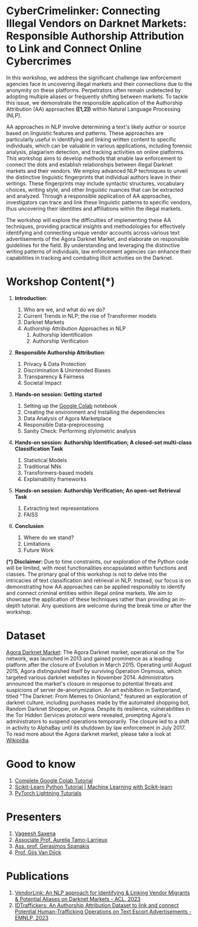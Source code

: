# CyberCrimelinker: Connecting Illegal Vendors on Darknet Markets: Responsible Authorship Attribution to Link and Connect Online Cybercrimes

In this workshop, we address the significant challenge law enforcement agencies face in uncovering illegal markets and their connections due to the anonymity on these platforms. Perpetrators often remain undetected by adopting multiple aliases or frequently shifting between markets. To tackle this issue, we demonstrate the responsible application of the Authorship Attribution (AA) approaches **([1,2])** within Natural Language Processing (NLP).

AA approaches in NLP involve determining a text's likely author or source based on linguistic features and patterns. These approaches are particularly useful in identifying and linking written content to specific individuals, which can be valuable in various applications, including forensic analysis, plagiarism detection, and tracking activities on online platforms. This workshop aims to develop methods that enable law enforcement to connect the dots and establish relationships between illegal Darknet markets and their vendors. We employ advanced NLP techniques to unveil the distinctive linguistic fingerprints that individual authors leave in their writings. These fingerprints may include syntactic structures, vocabulary choices, writing style, and other linguistic nuances that can be extracted and analyzed. Through a responsible application of AA approaches, investigators can trace and link these linguistic patterns to specific vendors, thus uncovering their identities and affiliations within the illegal markets.

The workshop will explore the difficulties of implementing these AA techniques, providing practical insights and methodologies for effectively identifying and connecting unique vendor accounts across various text advertisements of the Agora Darknet Market, and elaborate on responsible guidelines for the field. By understanding and leveraging the distinctive writing patterns of individuals, law enforcement agencies can enhance their capabilities in tracking and combating illicit activities on the Darknet.

# Workshop Content(*)

1. **Introduction**:
   1. Who are we, and what do we do? 
   2. Current Trends in NLP; the rise of Transformer models
   3. Darknet Markets
   4. Authorship Attribution Approaches in NLP
      1. Authorship Identification
      2. Authorship Verification

2. **Responsible Authorship Attribution**:
      1. Privacy & Data Protection
      2. Discrimination & Unintended Biases
      3. Transparency & Fairness
      4. Societal Impact

3. **Hands-on session: Getting started**
   1. Setting up the [Google Colab](https://colab.google/) notebook
   2. Creating the environment and Installing the dependencies
   3. Data Analysis of Agora Marketplace
   4. Responsible Data-preprocessing 
   5. Sanity Check: Performing stylometric analysis

4. **Hands-on session: Authorship Identification; A closed-set multi-class Classification Task**
   1. Statistical Models
   2. Traditional  NNs
   3. Transformers-based models
   4. Explainability frameworks

5.  **Hands-on session: Authorship Verification; An open-set Retrieval Task**
      1. Extracting text representations
      2. FAISS

6. **Conclusion**
      1. Where do we stand?
      2. Limitations
      3. Future Work

**(*) Disclaimer:** Due to time constraints, our exploration of the Python code will be limited, with most functionalities encapsulated within functions and classes. The primary goal of this workshop is not to delve into the intricacies of text classification and retrieval in NLP. Instead, our focus is on demonstrating how AA approaches can be applied responsibly to identify and connect criminal entities within illegal online markets. We aim to showcase the application of these techniques rather than providing an in-depth tutorial. Any questions are welcome during the break time or after the workshop.

# Dataset

[Agora Darknet Market](https://www.kaggle.com/datasets/philipjames11/dark-net-marketplace-drug-data-agora-20142015): The Agora Darknet market, operational on the Tor network, was launched in 2013 and gained prominence as a leading platform after the closure of Evolution in March 2015. Operating until August 2015, Agora distinguished itself by surviving Operation Onymous, which targeted various darknet websites in November 2014. Administrators announced the market's closure in response to potential threats and suspicions of server de-anonymization. An art exhibition in Switzerland, titled "The Darknet: From Memes to Onionland," featured an exploration of darknet culture, including purchases made by the automated shopping bot, Random Darknet Shopper, on Agora. Despite its resilience, vulnerabilities in the Tor Hidden Services protocol were revealed, prompting Agora's administrators to suspend operations temporarily. The closure led to a shift in activity to AlphaBay until its shutdown by law enforcement in July 2017. To read more about the Agora darknet market, please take a look at [Wikipidia](https://en.wikipedia.org/wiki/Agora_(online_marketplace)).

# Good to know

1. [Complete Google Colab Tutorial](https://www.youtube.com/watch?v=agj3AxNPDWU&list=PLA83b1JHN4ly56Y7o6vDAT8Szxc3_EdRH)
2. [Scikit-Learn Python Tutorial | Machine Learning with Scikit-learn](https://www.youtube.com/watch?v=2WztaC6kyLs&list=PLS1QulWo1RIa7ha9SewcZlsTQVwL7n7oq)
3. [PyTorch Lightning Tutorials](https://www.youtube.com/watch?v=XbIN9LaQycQ&list=PLhhyoLH6IjfyL740PTuXef4TstxAK6nGP)

# Presenters

1. [Vageesh Saxena](https://www.maastrichtuniversity.nl/vk-saxena)
2. [Associate Prof. Aurelia Tamo-Larrieux](https://orcid.org/0000-0003-3404-7643)
3. [Ass. prof. Gerasimos Spanakis](https://dke.maastrichtuniversity.nl/jerry.spanakis/)
4. [Prof. Gijs Van Dijck](https://www.maastrichtuniversity.nl/nl/g-van-dijck) 

# Publications

1. [VendorLink: An NLP approach for Identifying & Linking Vendor Migrants & Potential Aliases on Darknet Markets - ACL, 2023](https://aclanthology.org/2023.acl-long.481/)
2. [IDTraffickers: An Authorship Attribution Dataset to link and connect Potential Human-Trafficking Operations on Text Escort Advertisements - EMNLP, 2023](https://aclanthology.org/2023.emnlp-main.524/)

